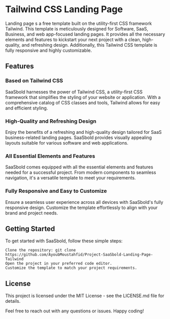#  Tailwind CSS Landing Page

Landing page s a free template built on the utility-first CSS framework Tailwind. This template is meticulously designed for Software, SaaS, Business, and web app-focused landing pages. It provides all the necessary elements and features to kickstart your next project with a clean, high-quality, and refreshing design. Additionally, this Tailwind CSS template is fully responsive and highly customizable.

## Features
### Based on Tailwind CSS

SaaSbold harnesses the power of Tailwind CSS, a utility-first CSS framework that simplifies the styling of your website or application. With a comprehensive catalog of CSS classes and tools, Tailwind allows for easy and efficient styling.

### High-Quality and Refreshing Design

Enjoy the benefits of a refreshing and high-quality design tailored for SaaS business-related landing pages. SaaSbold provides visually appealing layouts suitable for various software and web applications.

### All Essential Elements and Features

SaaSbold comes equipped with all the essential elements and features needed for a successful project. From modern components to seamless navigation, it's a versatile template to meet your requirements.

### Fully Responsive and Easy to Customize

Ensure a seamless user experience across all devices with SaaSbold's fully responsive design. Customize the template effortlessly to align with your brand and project needs.

## Getting Started

To get started with SaaSbold, follow these simple steps:

    Clone the repository: git clone https://github.com/AyoubMoustahfid/Project-SaaSbold-Landing-Page-Tailwind
    Open the project in your preferred code editor.
    Customize the template to match your project requirements.


## License

This project is licensed under the MIT License - see the LICENSE.md file for details.


Feel free to reach out with any questions or issues. Happy coding!
